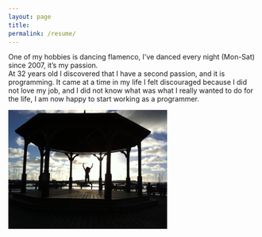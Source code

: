```yaml
---
layout: page
title:
permalink: /resume/
---
```


One of my hobbies is dancing flamenco, I've danced every night (Mon-Sat) since 2007, it’s my passion.  
At 32 years old I discovered that I have a second passion, and it is programming. It came at a time in my life I felt discouraged because I did not love my job, and I did not know what was what I really wanted to do for the life, I am now happy to start working as a programmer.

![yo](/images/me.jpg)
